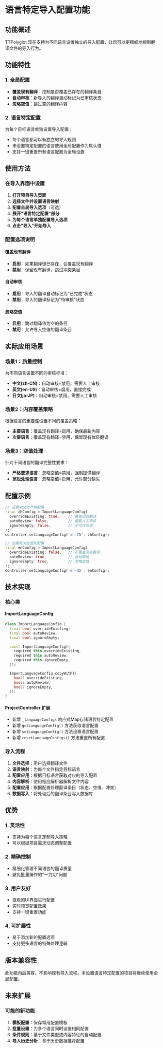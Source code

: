 # 语言特定导入配置功能

## 功能概述

TTPolyglot 现在支持为不同语言设置独立的导入配置，让您可以更精细地控制翻译文件的导入行为。

## 功能特性

### 1. 全局配置
- **覆盖现有翻译**：控制是否覆盖已存在的翻译条目
- **自动审核**：新导入的翻译自动标记为已审核状态
- **忽略空值**：跳过空的翻译内容

### 2. 语言特定配置
为每个目标语言单独设置导入配置：
- 每个语言都可以有独立的导入规则
- 未设置特定配置的语言使用全局配置作为默认值
- 支持一键重置所有语言配置为全局设置

## 使用方法

### 在导入界面中设置

1. **打开项目导入页面**
2. **选择文件并设置语言映射**
3. **配置全局导入选项**（可选）
4. **展开"语言特定配置"部分**
5. **为每个语言单独配置导入选项**
6. **点击"导入"开始导入**

### 配置选项说明

#### 覆盖现有翻译
- **启用**：如果翻译键已存在，会覆盖现有翻译
- **禁用**：保留现有翻译，跳过冲突条目

#### 自动审核
- **启用**：导入的翻译自动标记为"已完成"状态
- **禁用**：导入的翻译标记为"待审核"状态

#### 忽略空值
- **启用**：跳过翻译值为空的条目
- **禁用**：允许导入空值的翻译条目

## 实际应用场景

### 场景1：质量控制
为不同语言设置不同的审核标准：
- **中文(zh-CN)**：自动审核=禁用，需要人工审核
- **英文(en-US)**：自动审核=启用，直接完成
- **日文(ja-JP)**：自动审核=禁用，需要人工审核

### 场景2：内容覆盖策略
根据语言的重要性设置不同的覆盖策略：
- **主要语言**：覆盖现有翻译=启用，确保最新内容
- **次要语言**：覆盖现有翻译=禁用，保留现有优质翻译

### 场景3：空值处理
针对不同语言的翻译完整性要求：
- **严格要求语言**：忽略空值=禁用，强制提供翻译
- **宽松处理语言**：忽略空值=启用，允许部分缺失

## 配置示例

```dart
// 设置中文的严格配置
final zhConfig = ImportLanguageConfig(
  overrideExisting: true,    // 覆盖现有翻译
  autoReview: false,         // 需要人工审核
  ignoreEmpty: false,        // 不允许空值
);
controller.setLanguageConfig('zh-CN', zhConfig);

// 设置英文的宽松配置
final enConfig = ImportLanguageConfig(
  overrideExisting: false,   // 不覆盖现有翻译
  autoReview: true,          // 自动审核
  ignoreEmpty: true,         // 忽略空值
);
controller.setLanguageConfig('en-US', enConfig);
```

## 技术实现

### 核心类

#### ImportLanguageConfig
```dart
class ImportLanguageConfig {
  final bool overrideExisting;
  final bool autoReview;
  final bool ignoreEmpty;

  const ImportLanguageConfig({
    required this.overrideExisting,
    required this.autoReview,
    required this.ignoreEmpty,
  });

  ImportLanguageConfig copyWith({
    bool? overrideExisting,
    bool? autoReview,
    bool? ignoreEmpty,
  });
}
```

#### ProjectController 扩展
- 新增 `_languageConfigs` 响应式Map存储语言特定配置
- 新增 `getLanguageConfig()` 方法获取语言配置
- 新增 `setLanguageConfig()` 方法设置语言配置
- 新增 `resetLanguageConfigs()` 方法重置所有配置

### 导入流程

1. **文件选择**：用户选择翻译文件
2. **语言映射**：为每个文件指定目标语言
3. **配置应用**：根据目标语言获取对应的导入配置
4. **内容解析**：使用相应解析器解析文件内容
5. **配置应用**：根据配置处理翻译条目（状态、空值、冲突）
6. **数据写入**：将处理后的翻译条目写入数据库

## 优势

### 1. 灵活性
- 支持为每个语言定制导入策略
- 可以根据项目需求动态调整配置

### 2. 精确控制
- 精细化管理不同语言的翻译质量
- 避免批量操作的"一刀切"问题

### 3. 用户友好
- 直观的UI界面进行配置
- 实时预览配置效果
- 支持一键重置功能

### 4. 可扩展性
- 易于添加新的配置选项
- 支持更多语言的特殊处理逻辑

## 版本兼容性

此功能向后兼容，不影响现有导入流程。未设置语言特定配置的项目将继续使用全局配置。

## 未来扩展

### 可能的新功能
1. **模板配置**：保存常用配置模板
2. **批量设置**：为多个语言同时设置相同配置
3. **条件规则**：基于文件类型或内容特征的自动配置
4. **导入历史分析**：基于历史数据推荐配置
